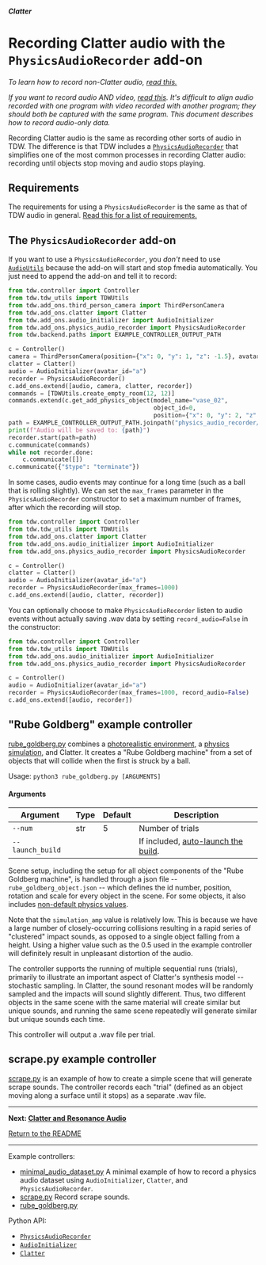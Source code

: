 ##### Clatter

# Recording Clatter audio with the `PhysicsAudioRecorder` add-on

*To learn how to record non-Clatter audio, [read this.](../audio/record_audio.md)*

*If you want to record audio AND video, [read this](../video/audio.md). It's difficult to align audio recorded with one program with video recorded with another program; they should both be captured with the same program. This document describes how to record audio-only data.*

Recording Clatter audio is the same as recording other sorts of audio in TDW. The difference is that TDW includes a [`PhysicsAudioRecorder`](../../python/add_ons/physics_audio_recorder.md) that simplifies one of the most common processes in recording Clatter audio: recording until objects stop moving and audio stops playing.

## Requirements

The requirements for using a `PhysicsAudioRecorder` is the same as that of TDW audio in general. [Read this for a list of requirements.](../audio/record_audio.md)

## The `PhysicsAudioRecorder` add-on

If you want to use a `PhysicsAudioRecorder`, you *don't* need to use [`AudioUtils`](../../python/audio_utils.md) because the add-on will start and stop fmedia automatically. You just need to append the add-on and tell it to record:

```python
from tdw.controller import Controller
from tdw.tdw_utils import TDWUtils
from tdw.add_ons.third_person_camera import ThirdPersonCamera
from tdw.add_ons.clatter import Clatter
from tdw.add_ons.audio_initializer import AudioInitializer
from tdw.add_ons.physics_audio_recorder import PhysicsAudioRecorder
from tdw.backend.paths import EXAMPLE_CONTROLLER_OUTPUT_PATH

c = Controller()
camera = ThirdPersonCamera(position={"x": 0, "y": 1, "z": -1.5}, avatar_id="a")
clatter = Clatter()
audio = AudioInitializer(avatar_id="a")
recorder = PhysicsAudioRecorder()
c.add_ons.extend([audio, camera, clatter, recorder])
commands = [TDWUtils.create_empty_room(12, 12)]
commands.extend(c.get_add_physics_object(model_name="vase_02",
                                         object_id=0,
                                         position={"x": 0, "y": 2, "z": 0}))
path = EXAMPLE_CONTROLLER_OUTPUT_PATH.joinpath("physics_audio_recorder/audio.wav")
print(f"Audio will be saved to: {path}")
recorder.start(path=path)
c.communicate(commands)
while not recorder.done:
    c.communicate([])
c.communicate({"$type": "terminate"})
```

In some cases, audio events may continue for a long time (such as a ball that is rolling slightly). We can set the `max_frames` parameter in the `PhysicsAudioRecorder` constructor to set a maximum number of frames, after which the recording will stop.

```python
from tdw.controller import Controller
from tdw.tdw_utils import TDWUtils
from tdw.add_ons.clatter import Clatter
from tdw.add_ons.audio_initializer import AudioInitializer
from tdw.add_ons.physics_audio_recorder import PhysicsAudioRecorder

c = Controller()
clatter = Clatter()
audio = AudioInitializer(avatar_id="a")
recorder = PhysicsAudioRecorder(max_frames=1000)
c.add_ons.extend([audio, clatter, recorder])
```

You can optionally choose to make `PhysicsAudioRecorder` listen to audio events without actually saving .wav data by setting `record_audio=False` in the constructor:

```python
from tdw.controller import Controller
from tdw.tdw_utils import TDWUtils
from tdw.add_ons.audio_initializer import AudioInitializer
from tdw.add_ons.physics_audio_recorder import PhysicsAudioRecorder

c = Controller()
audio = AudioInitializer(avatar_id="a")
recorder = PhysicsAudioRecorder(max_frames=1000, record_audio=False)
c.add_ons.extend([audio, recorder])
```

## "Rube Goldberg" example controller

[rube_goldberg.py](https://github.com/threedworld-mit/tdw/blob/master/Python/example_controllers/clatter/rube_goldberg.py) combines a [photorealistic environment](../photorealism/overview.md), a [physics simulation](../physx/physx.md), and Clatter. It creates a "Rube Goldberg machine" from a set of objects that will collide when the first is struck by a ball.

Usage: `python3 rube_goldberg.py [ARGUMENTS]` 

#### Arguments

| Argument         | Type | Default | Description                                                  |
| ---------------- | ---- | ------- | ------------------------------------------------------------ |
| `--num`          | str  | 5       | Number of trials                                             |
| `--launch_build` |      |         | If included, [auto-launch the build](../core_concepts/launch_build.md). |

Scene setup, including the setup for all object components of the "Rube Goldberg machine", is handled through a json file -- `rube_goldberg_object.json` -- which defines the id number, position, rotation and scale for every object in the scene. For some objects, it also includes [non-default physics values](../physx/physics_objects.md).

Note that the `simulation_amp` value is relatively low. This is because we have a large number of closely-occurring collisions resulting in a rapid series of "clustered" impact sounds, as opposed to a single object falling from a height. Using a higher value such as the 0.5 used in the example controller will definitely result in unpleasant distortion of the audio.

The controller supports the running of multiple sequential runs (trials), primarily to illustrate an important aspect of Clatter's synthesis model -- stochastic sampling. In Clatter, the sound resonant modes will be randomly sampled and the impacts will sound slightly different. Thus, two different objects in the same scene with the same material will create similar but unique sounds, and running the same scene repeatedly will generate similar but unique sounds each time.

This controller will output a .wav file per trial.

## scrape.py example controller

[scrape.py](https://github.com/threedworld-mit/tdw/blob/master/Python/example_controllers/clatter/scrape.py) is an example of how to create a simple scene that will generate scrape sounds. The controller records each "trial" (defined as an object moving along a surface until it stops) as a separate .wav file.

***

**Next: [Clatter and Resonance Audio](resonance_audio.md)**

[Return to the README](../../../README.md)

***

Example controllers:

- [minimal_audio_dataset.py](https://github.com/threedworld-mit/tdw/blob/master/Python/example_controllers/clatter/minimal_audio_dataset.py) A minimal example of how to record a physics audio dataset using `AudioInitializer`, `Clatter`, and `PhysicsAudioRecorder`.
- [scrape.py](https://github.com/threedworld-mit/tdw/blob/master/Python/example_controllers/clatter/scrape.py) Record scrape sounds.
- [rube_goldberg.py](https://github.com/threedworld-mit/tdw/blob/master/Python/example_controllers/clatter/rube_goldberg.py)

Python API:

- [`PhysicsAudioRecorder`](../../python/add_ons/physics_audio_recorder.md)
- [`AudioInitializer`](../../python/add_ons/audio_initializer.md)
- [`Clatter`](../../python/add_ons/clatter.md)
